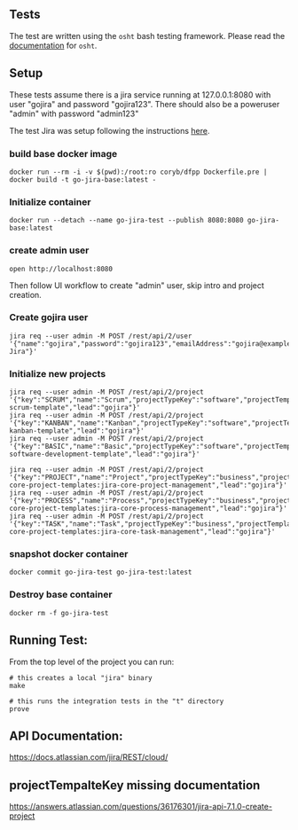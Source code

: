 ## Tests

The test are written using the `osht` bash testing framework.  Please read the [documentation](https://github.com/coryb/osht/blob/master/README.md) for `osht`.

## Setup
These tests assume there is a jira service running at 127.0.0.1:8080 with user "gojira" and password "gojira123".
There should also be a poweruser "admin" with password "admin123"

The test Jira was setup following the instructions [here](https://github.com/cptactionhank/docker-atlassian-jira).


### build base docker image
```
docker run --rm -i -v $(pwd):/root:ro coryb/dfpp Dockerfile.pre | docker build -t go-jira-base:latest - 
```

### Initialize container
```
docker run --detach --name go-jira-test --publish 8080:8080 go-jira-base:latest
```

### create admin user
```
open http://localhost:8080
```
Then follow UI workflow to create "admin" user, skip intro and project creation.

### Create gojira user
```
jira req --user admin -M POST /rest/api/2/user '{"name":"gojira","password":"gojira123","emailAddress":"gojira@example.com","displayName":"Go Jira"}'
```

### Initialize new projects
```
jira req --user admin -M POST /rest/api/2/project '{"key":"SCRUM","name":"Scrum","projectTypeKey":"software","projectTemplateKey":"com.pyxis.greenhopper.jira:gh-scrum-template","lead":"gojira"}'
jira req --user admin -M POST /rest/api/2/project '{"key":"KANBAN","name":"Kanban","projectTypeKey":"software","projectTemplateKey":"com.pyxis.greenhopper.jira:gh-kanban-template","lead":"gojira"}'
jira req --user admin -M POST /rest/api/2/project '{"key":"BASIC","name":"Basic","projectTypeKey":"software","projectTemplateKey":"com.pyxis.greenhopper.jira:basic-software-development-template","lead":"gojira"}'

jira req --user admin -M POST /rest/api/2/project '{"key":"PROJECT","name":"Project","projectTypeKey":"business","projectTemplateKey":"com.atlassian.jira-core-project-templates:jira-core-project-management","lead":"gojira"}'
jira req --user admin -M POST /rest/api/2/project '{"key":"PROCESS","name":"Process","projectTypeKey":"business","projectTemplateKey":"com.atlassian.jira-core-project-templates:jira-core-process-management","lead":"gojira"}'
jira req --user admin -M POST /rest/api/2/project '{"key":"TASK","name":"Task","projectTypeKey":"business","projectTemplateKey":"com.atlassian.jira-core-project-templates:jira-core-task-management","lead":"gojira"}'
```

### snapshot docker container
```
docker commit go-jira-test go-jira-test:latest
```

### Destroy base container

```
docker rm -f go-jira-test
```

## Running Test:

From the top level of the project you can run:
```
# this creates a local "jira" binary
make

# this runs the integration tests in the "t" directory
prove
```

## API Documentation:
https://docs.atlassian.com/jira/REST/cloud/

## projectTempalteKey missing documentation
https://answers.atlassian.com/questions/36176301/jira-api-7.1.0-create-project

